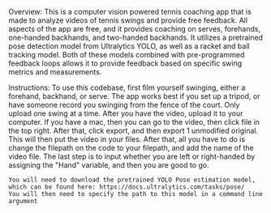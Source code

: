 Overview:
    This is a computer vision powered tennis coaching app that is made to analyze videos of tennis swings and provide 
    free feedback. All aspects of the app are free, and it provides coaching on serves, forehands, one-handed backhands, 
    and two-handed backhands. It utilizes a pretrained pose detection model from Ultralytics YOLO, as well as a racket
    and ball tracking model. Both of these models combined with pre-programmed feedback loops allows it to provide
    feedback based on specific swing metrics and measurements.

Instructions:
    To use this codebase, first film yourself swinging, either a forehand, backhand, or serve. The app works best if you
    set up a tripod, or have someone record you swinging from the fence of the court. Only upload one swing at a time.
    After you have the video, upload it to your computer. If you have a mac, then you can go to the video, then click
    file in the top right. After that, click export, and then export 1 unmodified original. This will then put the video
    in your files. After that, all you have to do is change the filepath on the code to your filepath, and add the name
    of the video file. The last step is to input whether you are left or right-handed by assigning the "Hand" variable,
    and then you are good to go.

    You will need to download the pretrained YOLO Pose estimation model, which can be found here: https://docs.ultralytics.com/tasks/pose/
    You will then need to specify the path to this model in a command line argument
